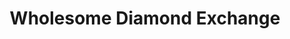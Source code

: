 ---
title: "Wholesome Diamond Exchange"
url: /philadelphia/wholesome-diamond-exchange/
shop: jewelry
---
